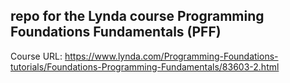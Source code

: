 ## repo for the Lynda course Programming Foundations Fundamentals (PFF)

Course URL: 
https://www.lynda.com/Programming-Foundations-tutorials/Foundations-Programming-Fundamentals/83603-2.html
